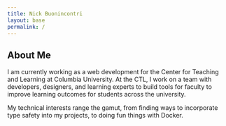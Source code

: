 ```yaml
---
title: Nick Buonincontri 
layout: base
permalink: /
---
```

## About Me

I am currently working as a web development for the Center for Teaching and
Learning at Columbia University.  At the CTL, I work on a team with
developers, designers, and learning experts to build tools for faculty to
improve learning outcomes for students across the university.

My technical interests range the gamut, from finding ways to incorporate
type safety into my projects, to doing fun things with Docker.
